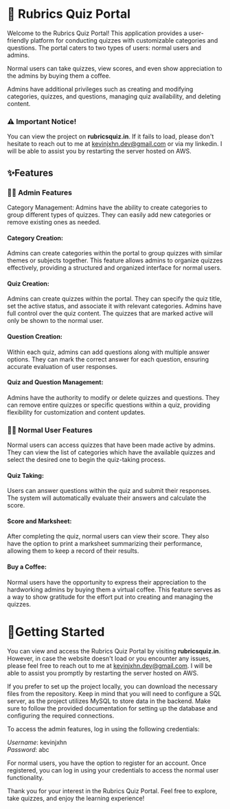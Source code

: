 
# 🎉 Rubrics Quiz Portal 

Welcome to the Rubrics Quiz Portal! This application provides a user-friendly platform for conducting quizzes with customizable categories and questions. The portal caters to two types of users: normal users and admins. 

Normal users can take quizzes, view scores, and even show appreciation to the admins by buying them a coffee. 

Admins have additional privileges such as creating and modifying categories, quizzes, and questions, managing quiz availability, and deleting content.

### ⚠️ Important Notice! 
You can view the project on __rubricsquiz.in__. If it fails to load, please don't hesitate to reach out to me at kevinjxhn.dev@gmail.com or via my linkedin. I will be able to assist you by restarting the server hosted on AWS.

## ✨Features

### 👨‍🏫 Admin Features
Category Management: Admins have the ability to create categories to group different types of quizzes. They can easily add new categories or remove existing ones as needed.

#### Category Creation:
Admins can create categories within the portal to group quizzes with similar themes or subjects together. This feature allows admins to organize quizzes effectively, providing a structured and organized interface for normal users.

#### Quiz Creation: 
Admins can create quizzes within the portal. They can specify the quiz title, set the active status, and associate it with relevant categories. Admins have full control over the quiz content. The quizzes that are marked active will only be shown to the normal user.

#### Question Creation: 
Within each quiz, admins can add questions along with multiple answer options. They can mark the correct answer for each question, ensuring accurate evaluation of user responses.

#### Quiz and Question Management: 
Admins have the authority to modify or delete quizzes and questions. They can remove entire quizzes or specific questions within a quiz, providing flexibility for customization and content updates. 



### 🙋‍♂️ Normal User Features
Normal users can access quizzes that have been made active by admins. They can view the list of categories which have the available quizzes and select the desired one to begin the quiz-taking process.

#### Quiz Taking: 
Users can answer questions within the quiz and submit their responses. The system will automatically evaluate their answers and calculate the score.

#### Score and Marksheet: 
After completing the quiz, normal users can view their score. They also have the option to print a marksheet summarizing their performance, allowing them to keep a record of their results.

#### Buy a Coffee: 
Normal users have the opportunity to express their appreciation to the hardworking admins by buying them a virtual coffee. This feature serves as a way to show gratitude for the effort put into creating and managing the quizzes.


# 🚨Getting Started
You can view and access the Rubrics Quiz Portal by visiting __rubricsquiz.in__. However, in case the website doesn't load or you encounter any issues, please feel free to reach out to me at kevinjxhn.dev@gmail.com. I will be able to assist you promptly by restarting the server hosted on AWS.

If you prefer to set up the project locally, you can download the necessary files from the repository. Keep in mind that you will need to configure a SQL server, as the project utilizes MySQL to store data in the backend. Make sure to follow the provided documentation for setting up the database and configuring the required connections.

To access the admin features, log in using the following credentials:

 _Username_: kevinjxhn \
 _Password_: abc


For normal users, you have the option to register for an account. Once registered, you can log in using your credentials to access the normal user functionality.

Thank you for your interest in the Rubrics Quiz Portal. Feel free to explore, take quizzes, and enjoy the learning experience!

